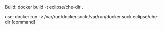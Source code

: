 
 Build:
   docker build -t eclipse/che-dir .

 use:
    docker run -v /var/run/docker.sock:/var/run/docker.sock eclipse/che-dir [command]


